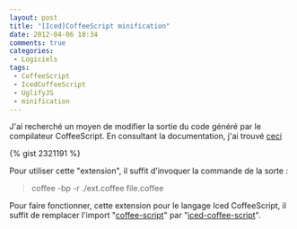 ```yaml
---
layout: post
title: "[Iced]CoffeeScript minification"
date: 2012-04-06 18:34
comments: true
categories: 
 - Logiciels
tags:
 - CoffeeScript
 - IcedCoffeeScript
 - UglifyJS
 - minification
---
```


J'ai recherché un moyen de modifier la sortie du code généré par le compilateur CoffeeScript. En consultant la documentation, j'ai trouvé [ceci](https://github.com/jashkenas/coffee-script/wiki/%5BExtensibility%5D-Hooking-into-the-Command-Line-Compiler) 

{% gist 2321191 %}

Pour utiliser cette "extension", il suffit d'invoquer la commande de la sorte :

> coffee -bp -r ./ext.coffee file.coffee

Pour faire fonctionner, cette extension pour le langage Iced CoffeeScript, il suffit de remplacer l'import "[coffee-script](http://coffeescript.org/)" par "[iced-coffee-script](http://maxtaco.github.com/coffee-script/)".
